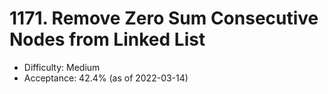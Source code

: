 # 1171. Remove Zero Sum Consecutive Nodes from Linked List
- Difficulty: Medium
- Acceptance: 42.4% (as of 2022-03-14)
